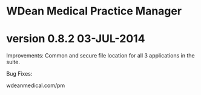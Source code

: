 # WDean Medical Practice Manager
# version 0.8.2  03-JUL-2014

Improvements:
Common and secure file location for all 3 applications in the suite.

Bug Fixes:

wdeanmedical.com/pm